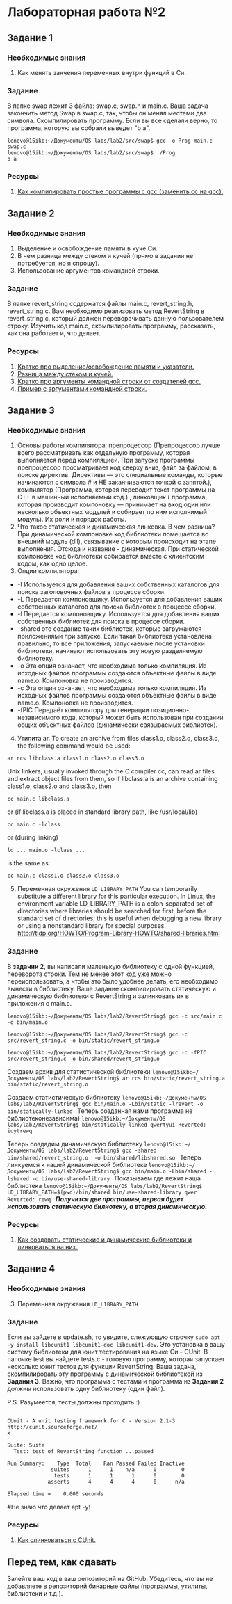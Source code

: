 # Лабораторная работа №2

## Задание 1

### Необходимые знания

1. Как менять занчения переменных внутри функций в Си.

### Задание

В папке swap лежит 3 файла: swap.c, swap.h и main.c. Ваша задача закончить метод Swap в swap.c, так, чтобы он менял местами два символа. Скомпилировать программу. Если вы все сделали верно, то программа, которую вы собрали выведет "b a".
```
lenovo@15ikb:~/Документы/OS labs/lab2/src/swap$ gcc -o Prog main.c swap.c
lenovo@15ikb:~/Документы/OS labs/lab2/src/swap$ ./Prog
b a

```
### Ресурсы

1. [Как компилировать простые программы с gcc (заменить сс на gcc).](https://www.classes.cs.uchicago.edu/archive/2014/winter/51081-1/LabFAQ/lab3/compile.html)

## Задание 2

### Необходимые знания

1. Выделение и освобождение памяти в куче Си.
2. В чем разница между стеком и кучей (прямо в задании не потребуется, но я спрошу).
3. Использование аргументов командной строки.


### Задание

В папке revert\_string содержатся файлы main.c, revert\_string.h, revert\_string.c. Вам необходимо реализовать метод RevertString в revert_string.c, который должен переворачивать данную пользователем строку.
Изучить код main.c, скомпилировать программу, рассказать, как она работает и, что делает.

### Ресурсы

1. [Кратко про выделение/освобождение памяти и указатели.](https://computer.howstuffworks.com/c29.htm)
2. [Разница между стеком и кучей.](https://stackoverflow.com/questions/79923/what-and-where-are-the-stack-and-heap)
3. [Кратко про аргументы командной строки от создателей gcc.](https://www.gnu.org/software/libc/manual/html_node/Program-Arguments.html)
4. [Пример с аргументами командной строки.](https://www.cprogramming.com/tutorial/c/lesson14.html)

## Задание 3

### Необходимые знания

1. Основы работы компилятора: препроцессор (Препроцессор лучше всего рассматривать как отдельную программу, которая выполняется перед компиляцией. При запуске программы препроцессор просматривает код сверху вниз, файл за файлом, в поиске директив. Директивы — это специальные команды, которые начинаются с символа # и НЕ заканчиваются точкой с запятой.), компилятор (Программа, которая переводит текст программы на C++ в машинный исполняемый код.) , линковщик ( программа, которая производит компоновку — принимает на вход один или несколько объектных модулей и собирает по ним исполнимый модуль). Их роли и порядок работы.
2. Что такое статическая и динамическая линковка. В чем разница? При динамической компоновке код библиотеки помещается во внешний модуль (dll), связывание с которым происходит на этапе выполнения. Отсюда и название - динамическая. При статической компоновке код библиотеки собирается вместе с клиентским кодом, как одно целое.
3. Опции компилятора:
* -I Используется для добавления ваших собственных каталогов для поиска заголовочных файлов в процессе сборки.
* -L Передается компоновщику. Используется для добавления ваших собственных каталогов для поиска библиотек в процессе сборки.
* -l Передается компоновщику. Используется для добавления ваших собственных библиотек для поиска в процессе сборки.
* -shared это создание таких библиотек, которые  загружаются  приложениями  при запуске. Если такая библиотека
   установлена  правильно, то все приложения, запускаемые после установки библиотеки, начинают использовать эту новую разделяемую библиотеку.
* -o Эта опция означает, что необходима только компиляция. Из исходных файлов программы создаются объектные файлы в виде name.o. Компоновка не производится.
* -с Эта опция означает, что необходима только компиляция. Из исходных файлов программы создаются объектные файлы в виде name.o. Компоновка не производится.
* -fPIC Передаёт  компилятору  для генерации позиционно-независимого кода, который может быть использован при  создании общих объектных файлов (динамически связываемых библиотек).
4. Утилита ar.
To create an archive from files class1.o, class2.o, class3.o, the following command would be used:

`ar rcs libclass.a class1.o class2.o class3.o`

Unix linkers, usually invoked through the C compiler cc, can read ar files and extract object files from them, so if libclass.a is an archive containing class1.o, class2.o and class3.o, then

`cc main.c libclass.a`

or (if libclass.a is placed in standard library path, like /usr/local/lib)

`cc main.c -lclass`

or (during linking)

`ld ... main.o -lclass ...`

is the same as:

`cc main.c class1.o class2.o class3.o`


5. Переменная окружения `LD_LIBRARY_PATH`
You can temporarily substitute a different library for this particular execution. In Linux, the environment variable LD_LIBRARY_PATH is a colon-separated set of directories where libraries should be searched for first, before the standard set of directories; this is useful when debugging a new library or using a nonstandard library for special purposes.
http://tldp.org/HOWTO/Program-Library-HOWTO/shared-libraries.html


### Задание

В **задании 2**, вы написали маленькую библиотеку с одной функцией, переворота строки. Тем не менее этот код уже можно переиспользовать, а чтобы это было удобнее делать, его необходимо вынести в библиотеку. Ваше задание скомпилировать статическую и динамическую библиотеки с RevertString и залинковать их в приложения с main.c.
```
lenovo@15ikb:~/Документы/OS labs/lab2/RevertString$ gcc -c src/main.c  -o bin/main.o

lenovo@15ikb:~/Документы/OS labs/lab2/RevertString$ gcc -c src/revert_string.c -o bin/static/revert_string.o

lenovo@15ikb:~/Документы/OS labs/lab2/RevertString$ gcc -c -fPIC src/revert_string.c -o bin/shared/revert_string.o

```
Создаем архив для статистической библиотеки
`lenovo@15ikb:~/Документы/OS labs/lab2/RevertString$ ar rcs bin/static/revert_string.a bin/static/revert_string.o `

Создаем статистическую библиотеку
`lenovo@15ikb:~/Документы/OS labs/lab2/RevertString$ gcc bin/main.o -Lbin/static -lrevert -o bin/statically-linked
`
Теперь созданная нами программа не библиотеконезависима)
`lenovo@15ikb:~/Документы/OS labs/lab2/RevertString$ bin/statically-linked qwertyui
Reverted: iuytrewq
`

Теперь создадим динамическую библиотеку
`lenovo@15ikb:~/Документы/OS labs/lab2/RevertString$ gcc -shared bin/shared/revert_string.o  -o bin/shared/libshared.so
`
Теперь линкуемся к нашей динамической библиотеке
`lenovo@15ikb:~/Документы/OS labs/lab2/RevertString$ gcc bin/main.o -Lbin/shared -lshared -o bin/use-shared-library
`
Показываем где лежит наша библиотека
`lenovo@15ikb:~/Документы/OS labs/lab2/RevertString$ LD_LIBRARY_PATH=$(pwd)/bin/shared bin/use-shared-library qwer
Reverted: rewq
`
***Получится две программы, первая будет использовать статическую билиотеку, а вторая динамическую.***

### Ресурсы

1. [Как создавать статические и динамические библиотеки и линковаться на них.](https://renenyffenegger.ch/notes/development/languages/C-C-plus-plus/GCC/create-libraries/index)

## Задание 4

### Необходимые знания

3. Переменная окружения `LD_LIBRARY_PATH`

### Задание

Если вы зайдете в update.sh, то увидите, слежующую строчку `sudo apt -y install libcunit1 libcunit1-doc libcunit1-dev`. Это установка в вашу систему библиотеки для юнит тестирования на языке Си - CUnit. В папочке test вы найдете tests.c - готовую программу, которая запускает несколько юнит тестов для функции RevertString. Ваша задача, скомпилировать эту программу с динамической библиотекой из **Задания 3**. Важно, что программа с тестами и программа из **Задания 2** должны использовать одну библиотеку (один файл).

P.S. Разумеется, тесты должны проходить :)

```

CUnit - A unit testing framework for C - Version 2.1-3
http://cunit.sourceforge.net/
x

Suite: Suite
  Test: test of RevertString function ...passed

Run Summary:    Type  Total    Ran Passed Failed Inactive
              suites      1      1    n/a      0        0
               tests      1      1      1      0        0
             asserts      4      4      4      0      n/a

Elapsed time =    0.000 seconds
```
#Не знаю что делает apt -y!

### Ресурсы

1. [Как cлинковаться с CUnit.](https://mysnippets443.wordpress.com/2015/03/07/ubuntu-install-cunit/)

## Перед тем, как сдавать

Залейте ваш код в ваш репозиторий на GitHub. Убедитесь, что вы не добавляете в репозиторий бинарные файлы (программы, утилиты, библиотеки и т.д.).

<!--
## Задание 5* (Необязательно, за допополнительные баллы)

###Необходимые знания

1. Как пользоваться интернетом.

###Задание

В папке bin лежит динамическая библиотека libsimple.so. С помощью утилить `objdump` определить, какие функции она содержит.

###Ресурсы

1. [Аргументы коммандной строки для objdump](https://sourceware.org/binutils/docs/binutils/objdump.html)
-->
